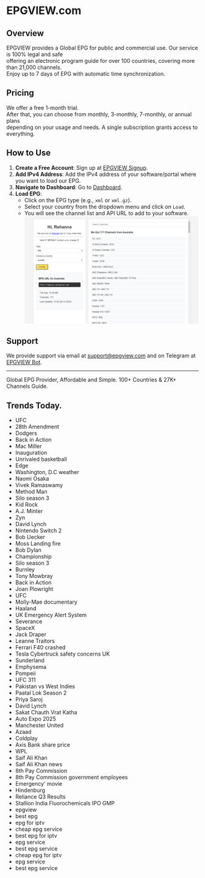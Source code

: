 # EPGVIEW.com



## Overview
EPGVIEW provides a Global EPG for public and commercial use. Our service is 100% legal and safe\
offering an electronic program guide for over 100 countries, covering more than 21,000 channels.\
Enjoy up to 7 days of EPG with automatic time synchronization.

## Pricing
We offer a free 1-month trial. \
After that, you can choose from monthly, 3-monthly, 7-monthly, or annual plans \
depending on your usage and needs. A single subscription grants access to everything.

## How to Use
1. **Create a Free Account**: Sign up at [EPGVIEW Signup](https://epgview.com/signup.php).
2. **Add IPv4 Address**: Add the IPv4 address of your software/portal where you want to load our EPG.
3. **Navigate to Dashboard**: Go to [Dashboard](https://epgview.com/dashboard.php).
4. **Load EPG**:
   - Click on the EPG type (e.g., `xml` or `xml.gz`).
   - Select your country from the dropdown menu and click on `Load`.
   - You will see the channel list and API URL to add to your software.
![EPGVIEW](img/dashboard.png)
## Support
We provide support via email at [support@epgview.com](mailto:support@epgview.com) and on Telegram at [EPGVIEW Bot](https://t.me/epgview_bot).

---

Global EPG Provider, Affordable and Simple. 100+ Countries & 27K+ Channels Guide.

## Trends Today.

- UFC
- 28th Amendment
- Dodgers
- Back in Action
- Mac Miller
- Inauguration
- Unrivaled basketball
- Edge
- Washington, D.C weather
- Naomi Osaka
- Vivek Ramaswamy
- Method Man
- Silo season 3
- Kid Rock
- A.J. Minter
- Zyn
- David Lynch
- Nintendo Switch 2
- Bob Uecker
- Moss Landing fire
- Bob Dylan
- Championship
- Silo season 3
- Burnley
- Tony Mowbray
- Back in Action
- Joan Plowright
- UFC
- Molly-Mae documentary
- Haaland
- UK Emergency Alert System
- Severance
- SpaceX
- Jack Draper
- Leanne Traitors
- Ferrari F40 crashed
- Tesla Cybertruck safety concerns UK
- Sunderland
- Emphysema
- Pompeii
- UFC 311
- Pakistan vs West Indies
- Paatal Lok Season 2
- Priya Saroj
- David Lynch
- Sakat Chauth Vrat Katha
- Auto Expo 2025
- Manchester United
- Azaad
- Coldplay
- Axis Bank share price
- WPL
- Saif Ali Khan
- Saif Ali Khan news
- 8th Pay Commission
- 8th Pay Commission government employees
- Emergency' movie
- Hindenburg
- Reliance Q3 Results
- Stallion India Fluorochemicals IPO GMP
- epgview
- best epg
- epg for iptv
- cheap epg service
- best epg for iptv
- epg service
- best epg service
- cheap epg for iptv
- epg service
- best epg service
